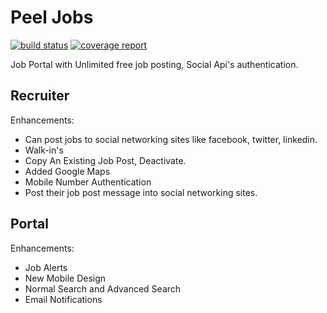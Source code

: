 Peel Jobs
===========
[![build status](https://git.micropyramid.com/mp/peel_jobs/badges/master/build.svg)](https://git.micropyramid.com/mp/peel_jobs/commits/master)
[![coverage report](https://git.micropyramid.com/mp/peel_jobs/badges/master/coverage.svg)](https://git.micropyramid.com/mp/peel_jobs/commits/master)

Job Portal with Unlimited free job posting, Social Api's authentication.

Recruiter
----------

Enhancements:

* Can post jobs to social networking sites like facebook, twitter, linkedin.
* Walk-in's
* Copy An Existing Job Post, Deactivate.
* Added Google Maps
* Mobile Number Authentication
* Post their job post message into social networking sites.

Portal
-------

Enhancements:

* Job Alerts
* New Mobile Design
* Normal Search and Advanced Search
* Email Notifications

